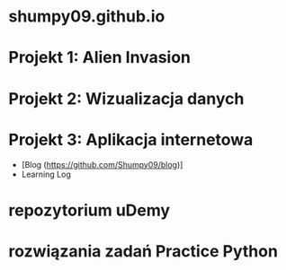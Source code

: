 # shumpy09.github.io

# Projekt 1: Alien Invasion

# Projekt 2: Wizualizacja danych

# Projekt 3: Aplikacja internetowa
* [Blog (https://github.com/Shumpy09/blog)]
* Learning Log

# repozytorium uDemy

# rozwiązania zadań Practice Python
